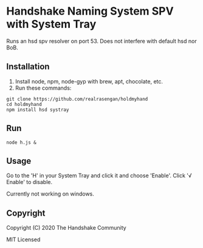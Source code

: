 # Handshake Naming System SPV with System Tray

Runs an hsd spv resolver on port 53.  Does not interfere with default hsd nor BoB.

## Installation
1. Install node, npm, node-gyp with brew, apt, chocolate, etc.
2. Run these commands:
```
git clone https://github.com/realrasengan/holdmyhand
cd holdmyhand
npm install hsd systray
```

## Run
```
node h.js &
```

## Usage
Go to the 'H' in your System Tray and click it and choose 'Enable'.
Click '√ Enable' to disable.

Currently not working on windows.

## Copyright
Copyright (C) 2020 The Handshake Community

MIT Licensed

